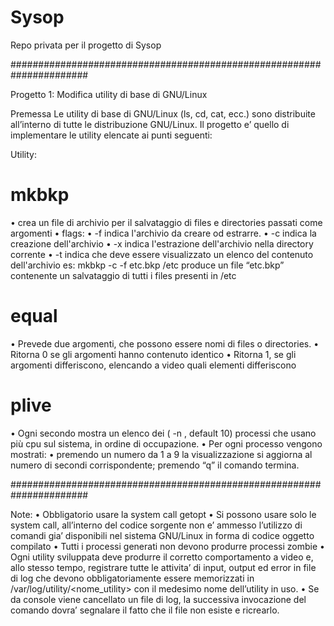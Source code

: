 Sysop
=====

Repo privata per il progetto di Sysop

######################################################################

Progetto 1: Modifica utility di base di GNU/Linux


Premessa
Le utility di base di GNU/Linux (ls, cd, cat, ecc.) sono distribuite all’interno di tutte le distribuzione GNU/Linux. Il progetto e’ quello di implementare le utility elencate ai punti seguenti:


Utility:

mkbkp
=====

• crea un file di archivio per il salvataggio di files e directories passati come argomenti
• flags:
• -f <archivio> indica l'archivio da creare od estrarre.
• -c indica la creazione dell'archivio
• -x indica l'estrazione dell'archivio nella directory corrente
• -t indica che deve essere visualizzato un elenco del contenuto dell'archivio
es:
mkbkp -c -f etc.bkp /etc
produce un file “etc.bkp” contenente un salvataggio di tutti i files presenti in /etc


equal
=====

• Prevede due argomenti, che possono essere nomi di files o directories.
• Ritorna 0 se gli argomenti hanno contenuto identico
• Ritorna 1, se gli argomenti differiscono, elencando a video quali elementi differiscono


plive
=====

• Ogni secondo mostra un elenco dei ( -n <num>, default 10) processi che usano più cpu sul sistema, in ordine di occupazione.
• Per ogni processo vengono mostrati:
<process id> <process id del padre> <percentuale di cpu usata> <nome dell eseguibile del processo>
• premendo un numero da 1 a 9 la visualizzazione si aggiorna al numero di secondi corrispondente; premendo “q” il comando termina.

######################################################################

Note:
• Obbligatorio usare la system call getopt
• Si possono usare solo le system call, all’interno del codice sorgente non e’ ammesso
l’utilizzo di comandi gia’ disponibili nel sistema GNU/Linux in forma di codice oggetto
compilato
• Tutti i processi generati non devono produrre processi zombie
• Ogni utility sviluppata deve produrre il corretto comportamento a video e, allo stesso
tempo, registrare tutte le attivita’ di input, output ed error in file di log che devono obbligatoriamente essere memorizzati in /var/log/utility/<nome_utility> con il medesimo nome dell’utility in uso.
• Se da console viene cancellato un file di log, la successiva invocazione del comando dovra’ segnalare il fatto che il file non esiste e ricrearlo.